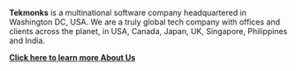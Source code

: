 **Tekmonks** is a multinational software company headquartered in Washington DC, USA. We are a truly global tech company with offices and clients across the planet, in USA, Canada, Japan, UK, Singapore, Philippines and India.

[**Click here to learn more About Us**]({{#makeLink}}./article.html?article_path=./company/aboutus.md&menu_path=.menus/en{{/makeLink}})



